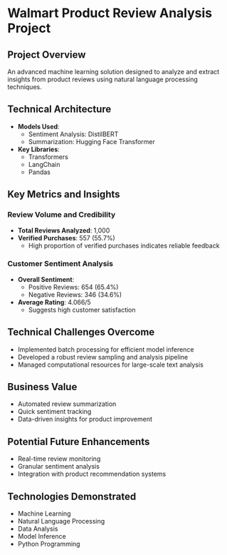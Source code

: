 # Walmart Product Review Analysis Project

## Project Overview
An advanced machine learning solution designed to analyze and extract insights from product reviews using natural language processing techniques.

## Technical Architecture
- **Models Used**: 
  - Sentiment Analysis: DistilBERT
  - Summarization: Hugging Face Transformer
- **Key Libraries**: 
  - Transformers
  - LangChain
  - Pandas

## Key Metrics and Insights

### Review Volume and Credibility
- **Total Reviews Analyzed**: 1,000
- **Verified Purchases**: 557 (55.7%)
  - High proportion of verified purchases indicates reliable feedback

### Customer Sentiment Analysis
- **Overall Sentiment**:
  - Positive Reviews: 654 (65.4%)
  - Negative Reviews: 346 (34.6%)
- **Average Rating**: 4.066/5
  - Suggests high customer satisfaction

## Technical Challenges Overcome
- Implemented batch processing for efficient model inference
- Developed a robust review sampling and analysis pipeline
- Managed computational resources for large-scale text analysis

## Business Value
- Automated review summarization
- Quick sentiment tracking
- Data-driven insights for product improvement

## Potential Future Enhancements
- Real-time review monitoring
- Granular sentiment analysis
- Integration with product recommendation systems

## Technologies Demonstrated
- Machine Learning
- Natural Language Processing
- Data Analysis
- Model Inference
- Python Programming
